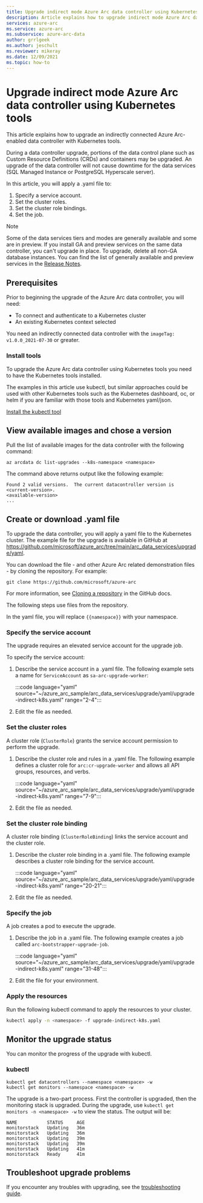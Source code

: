 ```yaml
---
title: Upgrade indirect mode Azure Arc data controller using Kubernetes tools
description: Article explains how to upgrade indirect mode Azure Arc data controller using Kubernetes tools
services: azure-arc
ms.service: azure-arc
ms.subservice: azure-arc-data
author: grrlgeek
ms.author: jeschult
ms.reviewer: mikeray
ms.date: 12/09/2021
ms.topic: how-to
---
```


# Upgrade indirect mode Azure Arc data controller using Kubernetes tools

This article explains how to upgrade an indirectly connected Azure Arc-enabled data controller with Kubernetes tools.

During a data controller upgrade, portions of the data control plane such as Custom Resource Definitions (CRDs) and containers may be upgraded. An upgrade of the data controller will not cause downtime for the data services (SQL Managed Instance or PostgreSQL Hyperscale server).

In this article, you will apply a .yaml file to:

1. Specify a service account.
1. Set the cluster roles.
1. Set the cluster role bindings.
1. Set the job.

> [!NOTE]
> Some of the data services tiers and modes are generally available and some are in preview.
> If you install GA and preview services on the same data controller, you can't upgrade in place.
> To upgrade, delete all non-GA database instances. You can find the list of generally available 
> and preview services in the [Release Notes](/azure/azure-arc/data/release-notes).

## Prerequisites

Prior to beginning the upgrade of the Azure Arc data controller, you will need:

- To connect and authenticate to a Kubernetes cluster
- An existing Kubernetes context selected

You need an indirectly connected data controller with the `imageTag: v1.0.0_2021-07-30` or greater.

### Install tools

To upgrade the Azure Arc data controller using Kubernetes tools you need to have the Kubernetes tools installed.

The examples in this article use kubectl, but similar approaches could be used with other Kubernetes tools
such as the Kubernetes dashboard, oc, or helm if you are familiar with those tools and Kubernetes yaml/json.

[Install the kubectl tool](https://kubernetes.io/docs/tasks/tools/)

## View available images and chose a version

Pull the list of available images for the data controller with the following command:

```azurecli
az arcdata dc list-upgrades --k8s-namespace <namespace>
 ```

The command above returns output like the following example:

```output
Found 2 valid versions.  The current datacontroller version is <current-version>.
<available-version>
...
```

## Create or download .yaml file

To upgrade the data controller, you will apply a yaml file to the Kubernetes cluster. The example file for the upgrade is available in GitHub at <https://github.com/microsoft/azure_arc/tree/main/arc_data_services/upgrade/yaml>.

You can download the file - and other Azure Arc related demonstration files - by cloning the repository. For example:

```azurecli
git clone https://github.com/microsoft/azure-arc
```

For more information, see [Cloning a repository](https://docs.github.com/en/repositories/creating-and-managing-repositories/cloning-a-repository) in the GitHub docs.

The following steps use files from the repository.

In the yaml file, you will replace ```{{namespace}}``` with your namespace.

### Specify the service account

The upgrade requires an elevated service account for the upgrade job.

To specify the service account:

1. Describe the service account in a .yaml file. The following example sets a name for `ServiceAccount` as `sa-arc-upgrade-worker`:

   :::code language="yaml" source="~/azure_arc_sample/arc_data_services/upgrade/yaml/upgrade-indirect-k8s.yaml" range="2-4":::

1. Edit the file as needed.

### Set the cluster roles

A cluster role (`ClusterRole`) grants the service account permission to perform the upgrade. 

1. Describe the cluster role and rules in a .yaml file. The following example defines a cluster role for `arc:cr-upgrade-worker` and allows all API groups, resources, and verbs. 

   :::code language="yaml" source="~/azure_arc_sample/arc_data_services/upgrade/yaml/upgrade-indirect-k8s.yaml" range="7-9":::

1. Edit the file as needed. 

### Set the cluster role binding

A cluster role binding (`ClusterRoleBinding`) links the service account and the cluster role.

1. Describe the cluster role binding in a .yaml file. The following example describes a cluster role binding for the service account.

   :::code language="yaml" source="~/azure_arc_sample/arc_data_services/upgrade/yaml/upgrade-indirect-k8s.yaml" range="20-21":::

1. Edit the file as needed. 

### Specify the job

A job creates a pod to execute the upgrade.

1. Describe the job in a .yaml file. The following example creates a job called `arc-bootstrapper-upgrade-job`.

   :::code language="yaml" source="~/azure_arc_sample/arc_data_services/upgrade/yaml/upgrade-indirect-k8s.yaml" range="31-48":::

1. Edit the file for your environment.

### Apply the resources

Run the following kubectl command to apply the resources to your cluster.

``` bash
kubectl apply -n <namespace> -f upgrade-indirect-k8s.yaml
```

## Monitor the upgrade status

You can monitor the progress of the upgrade with kubectl.

### kubectl

```console
kubectl get datacontrollers --namespace <namespace> -w
kubectl get monitors --namespace <namespace> -w
```

The upgrade is a two-part process. First the controller is upgraded, then the monitoring stack is upgraded. During the upgrade, use ```kubectl get monitors -n <namespace> -w``` to view the status. The output will be:

```output
NAME           STATUS     AGE
monitorstack   Updating   36m
monitorstack   Updating   36m
monitorstack   Updating   39m
monitorstack   Updating   39m
monitorstack   Updating   41m
monitorstack   Ready      41m
```

## Troubleshoot upgrade problems

If you encounter any troubles with upgrading, see the [troubleshooting guide](troubleshoot-guide.md).
